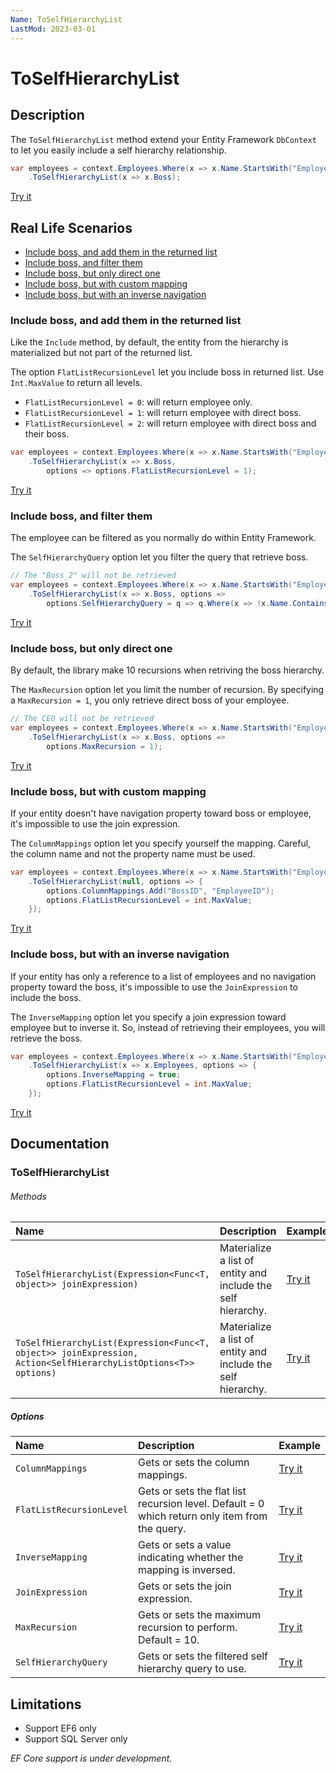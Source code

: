 ```yaml
---
Name: ToSelfHierarchyList
LastMod: 2023-03-01
---
```


# ToSelfHierarchyList

## Description

The `ToSelfHierarchyList` method extend your Entity Framework `DbContext` to let you easily include a self hierarchy relationship.

```csharp
var employees = context.Employees.Where(x => x.Name.StartsWith("Employee_"))
	.ToSelfHierarchyList(x => x.Boss);
```
[Try it](https://dotnetfiddle.net/DxcWZv)

## Real Life Scenarios

- [Include boss, and add them in the returned list](#include-boss-and-add-them-in-the-returned-list)
- [Include boss, and filter them](#include-boss-and-filter-them)
- [Include boss, but only direct one](#include-boss-but-only-direct-one)
- [Include boss, but with custom mapping](#include-boss-but-with-custom-mapping)
- [Include boss, but with an inverse navigation](#include-boss-but-with-an-inverse-navigation)

### Include boss, and add them in the returned list
Like the `Include` method, by default, the entity from the hierarchy is materialized but not part of the returned list.

The option `FlatListRecursionLevel` let you include boss in returned list. Use `Int.MaxValue` to return all levels.
- `FlatListRecursionLevel = 0`: will return employee only.
- `FlatListRecursionLevel = 1`: will return employee with direct boss.
- `FlatListRecursionLevel = 2`: will return employee with direct boss and their boss.

```csharp
var employees = context.Employees.Where(x => x.Name.StartsWith("Employee_"))
	.ToSelfHierarchyList(x => x.Boss, 
		options => options.FlatListRecursionLevel = 1);
```
[Try it](https://dotnetfiddle.net/ayQSS2)

### Include boss, and filter them
The employee can be filtered as you normally do within Entity Framework. 

The `SelfHierarchyQuery` option let you filter the query that retrieve boss.

```csharp
// The "Boss_2" will not be retrieved
var employees = context.Employees.Where(x => x.Name.StartsWith("Employee_"))
	.ToSelfHierarchyList(x => x.Boss, options => 
		options.SelfHierarchyQuery = q => q.Where(x => !x.Name.Contains("2")));
```
[Try it](https://dotnetfiddle.net/qO9xxc)

### Include boss, but only direct one
By default, the library make 10 recursions when retriving the boss hierarchy.

The `MaxRecursion` option let you limit the number of recursion. By specifying a `MaxRecursion = 1`, you only retrieve direct boss of your employee.

```csharp
// The CEO will not be retrieved
var employees = context.Employees.Where(x => x.Name.StartsWith("Employee_"))
	.ToSelfHierarchyList(x => x.Boss, options => 
		options.MaxRecursion = 1);
```
[Try it](https://dotnetfiddle.net/k3v62H)

### Include boss, but with custom mapping
If your entity doesn't have navigation property toward boss or employee, it's impossible to use the join expression.

The `ColumnMappings` option let you specify yourself the mapping. Careful, the column name and not the property name must be used.

```csharp
var employees = context.Employees.Where(x => x.Name.StartsWith("Employee_"))
	.ToSelfHierarchyList(null, options => {
		options.ColumnMappings.Add("BossID", "EmployeeID");
		options.FlatListRecursionLevel = int.MaxValue;
	});
```
[Try it](https://dotnetfiddle.net/8f8bRZ)

### Include boss, but with an inverse navigation
If your entity has only a reference to a list of employees and no navigation property toward the boss, it's impossible to use the `JoinExpression` to include the boss.

The `InverseMapping` option let you specify a join expression toward employee but to inverse it. So, instead of retrieving their employees, you will retrieve the boss.

```csharp
var employees = context.Employees.Where(x => x.Name.StartsWith("Employee_"))
	.ToSelfHierarchyList(x => x.Employees, options => {
		options.InverseMapping = true;
		options.FlatListRecursionLevel = int.MaxValue;
	});
```
[Try it](https://dotnetfiddle.net/02j86m)

## Documentation

### ToSelfHierarchyList

###### Methods

| Name | Description | Example |
| :--- | :---------- | :------ |
| `ToSelfHierarchyList(Expression<Func<T, object>> joinExpression)` | Materialize a list of entity and include the self hierarchy. | [Try it](https://dotnetfiddle.net/9GOCnF) |
| `ToSelfHierarchyList(Expression<Func<T, object>> joinExpression, Action<SelfHierarchyListOptions<T>> options)` | Materialize a list of entity and include the self hierarchy. | [Try it](https://dotnetfiddle.net/lQmiyh) |


##### Options
| Name | Description | Example |
| :--- | :---------- | :------ |
| `ColumnMappings` | Gets or sets the column mappings. | [Try it](https://dotnetfiddle.net/YTDUZh) |
| `FlatListRecursionLevel` | Gets or sets the flat list recursion level. Default = 0 which return only item from the query. | [Try it](https://dotnetfiddle.net/2pQQSC) |
| `InverseMapping` | Gets or sets a value indicating whether the mapping is inversed. | [Try it](https://dotnetfiddle.net/A1nAje) |
| `JoinExpression` | Gets or sets the join expression. | [Try it](https://dotnetfiddle.net/et5k7e) |
| `MaxRecursion` | Gets or sets the maximum recursion to perform. Default = 10. | [Try it](https://dotnetfiddle.net/olEspi) |
| `SelfHierarchyQuery` | Gets or sets the filtered self hierarchy query to use. | [Try it](https://dotnetfiddle.net/vSzefx) |

## Limitations

- Support EF6 only
- Support SQL Server only

_EF Core support is under development._
